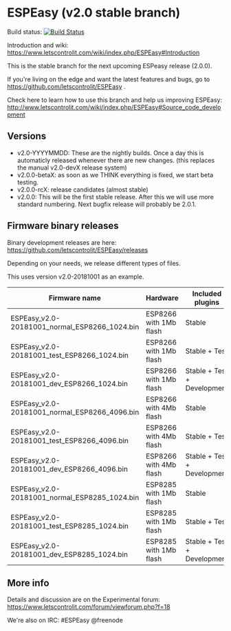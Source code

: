 # ESPEasy (v2.0 stable branch)

Build status: [![Build Status](https://travis-ci.org/letscontrolit/ESPEasy.svg?branch=v2.0)](https://travis-ci.org/letscontrolit/ESPEasy)

Introduction and wiki: https://www.letscontrolit.com/wiki/index.php/ESPEasy#Introduction

This is the stable branch for the next upcoming ESPeasy release (2.0.0).

If you're living on the edge and want the latest features and bugs, go to https://github.com/letscontrolit/ESPEasy .

Check here to learn how to use this branch and help us improving ESPEasy: http://www.letscontrolit.com/wiki/index.php/ESPEasy#Source_code_development

## Versions

* v2.0-YYYYMMDD: These are the nightly builds. Once a day this is automaticly released whenever there are new changes. (this replaces the manual v2.0-devX release system)
* v2.0.0-betaX: as soon as we THINK everything is fixed, we start beta testing.
* v2.0.0-rcX: release candidates (almost stable)
* v2.0.0: This will be the first stable release. After this we will use more standard numbering. Next bugfix release will probably be 2.0.1.

## Firmware binary releases

Binary development releases are here: https://github.com/letscontrolit/ESPEasy/releases

Depending on your needs, we release different types of files.

This uses version v2.0-20181001 as an example.

Firmware name                                 | Hardware                | Included plugins            |
----------------------------------------------|-------------------------|-----------------------------|
ESPEasy_v2.0-20181001_normal_ESP8266_1024.bin  | ESP8266 with 1Mb flash  | Stable                      |
ESPEasy_v2.0-20181001_test_ESP8266_1024.bin    | ESP8266 with 1Mb flash  | Stable + Test               |
ESPEasy_v2.0-20181001_dev_ESP8266_1024.bin     | ESP8266 with 1Mb flash  | Stable + Test + Development |
ESPEasy_v2.0-20181001_normal_ESP8266_4096.bin  | ESP8266 with 4Mb flash  | Stable                      |
ESPEasy_v2.0-20181001_test_ESP8266_4096.bin    | ESP8266 with 4Mb flash  | Stable + Test               |
ESPEasy_v2.0-20181001_dev_ESP8266_4096.bin     | ESP8266 with 4Mb flash  | Stable + Test + Development |
ESPEasy_v2.0-20181001_normal_ESP8285_1024.bin  | ESP8285 with 1Mb flash  | Stable                      |
ESPEasy_v2.0-20181001_test_ESP8285_1024.bin    | ESP8285 with 1Mb flash  | Stable + Test               |
ESPEasy_v2.0-20181001_dev_ESP8285_1024.bin     | ESP8285 with 1Mb flash  | Stable + Test + Development |

## More info

Details and discussion are on the Experimental forum: https://www.letscontrolit.com/forum/viewforum.php?f=18

We're also on IRC: #ESPEasy @freenode
